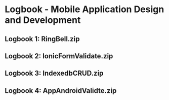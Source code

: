# Logbook - Mobile Application Design and Development

## Logbook 1: RingBell.zip
## Logbook 2: IonicFormValidate.zip
## Logbook 3: IndexedbCRUD.zip
## Logbook 4: AppAndroidValidte.zip
